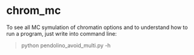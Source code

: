 # chrom_mc
To see all MC symulation of chromatin options and to understand how to run a program, just write into command line:
> python pendolino_avoid_multi.py -h
